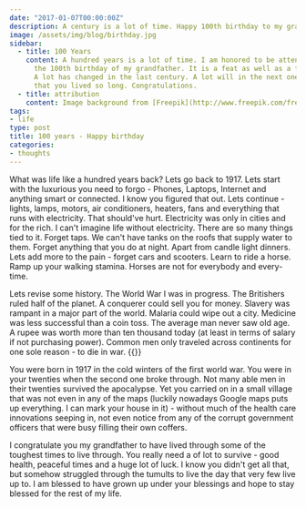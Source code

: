 ```yaml
---
date: "2017-01-07T00:00:00Z"
description: A century is a lot of time. Happy 100th birthday to my grandfather. It is a feat.
image: /assets/img/blog/birthday.jpg
sidebar:
  - title: 100 Years
    content: A hundred years is a lot of time. I am honored to be attending
      the 100th birthday of my grandfather. It is a feat as well as a feast to remember.
      A lot has changed in the last century. A lot will in the next one. It is a feat
      that you lived so long. Congratulations.
  - title: attribution
    content: Image background from [Freepik](http://www.freepik.com/free-vector/balloon-party-background_780957.htm)
tags:
- life
type: post
title: 100 years - Happy birthday
categories:
- thoughts
---
```


What was life like a hundred years back? Lets go back to 1917. Lets start with the luxurious you need to forgo - Phones, Laptops, Internet and anything smart or connected. I know you figured that out. Lets continue - lights, lamps, motors, air conditioners, heaters, fans and everything that runs with electricity. That should've hurt. Electricity was only in cities and for the rich. I can't imagine life without electricity. There are so many things tied to it. Forget taps. We can't have tanks on the roofs that supply water to them. Forget anything that you do at night. Apart from candle light dinners. Lets add more to the pain - forget cars and scooters. Learn to ride a horse. Ramp up your walking stamina. Horses are not for everybody and every-time.

Lets revise some history. The World War I was in progress. The Britishers ruled half of the planet. A conquerer could sell you for money. Slavery was rampant in a major part of the world. Malaria could wipe out a city. Medicine was less successful than a coin toss. The average man never saw old age. A rupee was worth more than ten thousand today (at least in terms of salary if not purchasing power). Common men only traveled across continents for one sole reason - to die in war.
{{<fig alt="Babaji" width="373" height="323" src="babaji.jpg" title="Happy Birthday Babaji" class="float-3" >}}

You were born in 1917 in the cold winters of the first world war. You were in your twenties when the second one broke through. Not many able men in their twenties survived the apocalypse. Yet you carried on in a small village that was not even in any of the maps (luckily nowadays Google maps puts up everything. I can mark your house in it) - without much of the health care innovations seeping in, not even notice from any of the corrupt government officers that were busy filling their own coffers.

I congratulate you my grandfather to have lived through some of the toughest times to live through. You really need a of lot to survive - good health, peaceful times and a huge lot of luck. I know you didn't get all that, but somehow struggled through the tumults to live the day that very few live up to. I am blessed to have grown up under your blessings and hope to stay blessed for the rest of my life.
